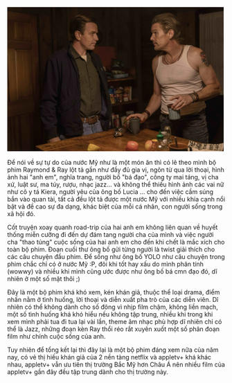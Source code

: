 <img src="https://raw.githubusercontent.com/vdchuyen/chuyen-vn/master/img/raymondray.jpg" alt="image from appletv+" width="500"/> 

Để nói về sự tự do của nước Mỹ như là một món ăn thì có lẽ theo mình bộ phim Raymond & Ray lột tả gần như đầy đủ gia vị, ngôn từ qua lời thoại, hình ảnh hai "anh em", nghĩa trang, người bố "bá đạo", công ty mai táng, vị cha xứ, luật sư, ma túy, rượu, nhạc jazz... và không thể thiếu hình ảnh các vai nữ như cô y tá Kiera, người yêu của ông bố Lucia ... cho đến việc cầm súng bắn vào quan tài, tất cả đều lột tả được một nước Mỹ với nhiều khía cạnh nổi bật và đề cao sự đa dạng, khác biệt của mỗi cá nhân, con người sống trong xã hội đó. 

Cốt truyện xoay quanh road-trip của hai anh em không liên quan về huyết thống miễn cưỡng đi đến dự đám tang người cha của mình và việc người cha "thao túng" cuộc sống của hai anh em cho đến khi chết là mắc xích cho toàn bộ phim. Đoạn cuối thư ông bố gửi từng người là twist giải thích cho các câu chuyện đầu phim. Để sống như ông bố YOLO như câu chuyện trong phim chắc chỉ có ở nước Mỹ :P, đôi khi tốt hay xấu do mình phân tính (wowwy) và nhiều khi mình cũng ước được như ông bố bá cmn đạo đó, dĩ nhiên ở một số mặt thôi ;)

Đây là một bộ phim khá khó xem, kén khán giả, thuộc thể loại drama, điểm nhấn nằm ở tình huống, lời thoại và diễn xuất pha trò của các diễn viên. Dĩ nhiên có thể không dành cho số đông vì nhịp film chậm, không liền mạch, một số tình huống khá khó hiểu nếu không tập trung, nhiều khi trong khi xem mình phải tua đi tua lại vài lần, theme âm nhạc phù hợp dĩ nhiên chỉ có thể là Jazz, những đoạn kèn Ray thổi réo rắt xuyên xuốt một số phân đoạn film như chính cuộc sống của anh. 

Tuy nhiên để tổng kết lại thì đây lại là một bộ phim đáng xem nữa của năm nay, có vẻ thị hiếu khán giả của 2 nền tàng netflix và appletv+ khá khác nhau, appletv+ vẫn ưu tiên thị trường Bắc Mỹ hơn Châu Á nên nhiều film của appletv+ gần đây đều tập trung dành cho thị trường này. 

